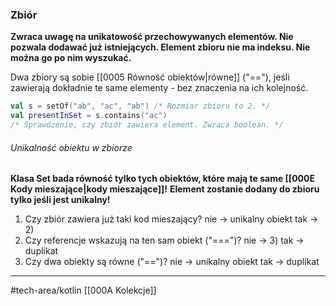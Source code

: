 ### Zbiór
**Zwraca uwagę na unikatowość przechowywanych elementów. Nie pozwala dodawać już istniejących.
Element zbioru nie ma indeksu. Nie można go po nim wyszukać.**

Dwa zbiory są sobie [[0005 Równość obiektów|równe]] ("\=="), jeśli zawierają dokładnie te same elementy - bez znaczenia na ich kolejność.

```kotlin
val s = setOf("ab", "ac", "ab") /* Rozmiar zbioru to 2. */
val presentInSet = s.contains("ac") 
/* Sprawdzenie, czy zbiór zawiera element. Zwraca boolean. */
```

###### Unikalność obiektu w zbiorze
**Klasa Set bada równość tylko tych obiektów, które mają te same [[000E Kody mieszające|kody mieszające]]!**
**Element zostanie dodany do zbioru tylko jeśli jest unikalny!**
1.  Czy zbiór zawiera już taki kod mieszający?
	nie → unikalny obiekt
	tak → 2)
2. Czy referencje wskazują na ten sam obiekt ("\=\==")?
	nie → 3) 
	tak → duplikat
3. Czy dwa obiekty są równe ("\==")? 
	nie → unikalny obiekt 
	tak → duplikat
___

#tech-area/kotlin 
[[000A Kolekcje]]